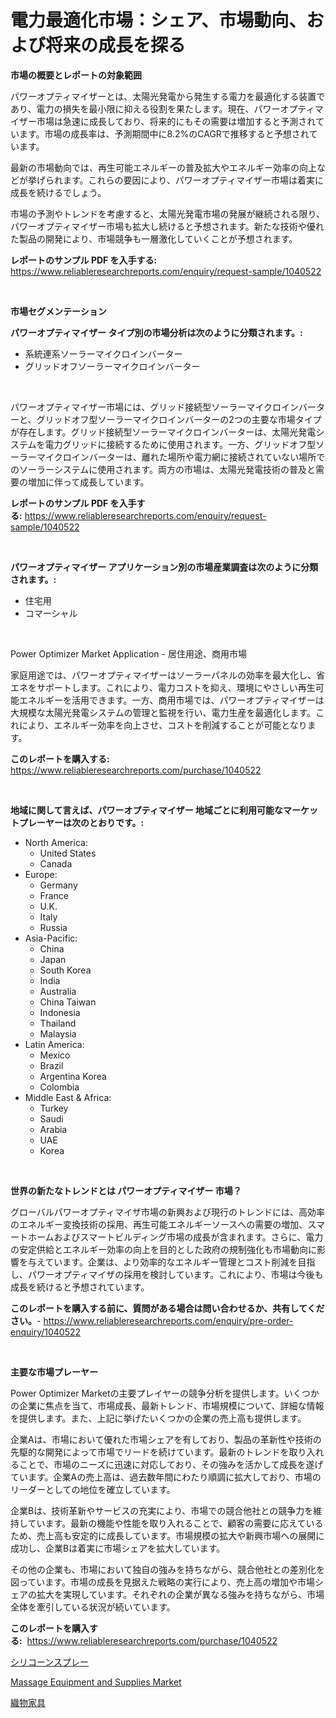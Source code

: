 <p><h1>電力最適化市場：シェア、市場動向、および将来の成長を探る</h1></p><p><strong>市場の概要とレポートの対象範囲</strong></p>
<p><p>パワーオプティマイザーとは、太陽光発電から発生する電力を最適化する装置であり、電力の損失を最小限に抑える役割を果たします。現在、パワーオプティマイザー市場は急速に成長しており、将来的にもその需要は増加すると予測されています。市場の成長率は、予測期間中に8.2%のCAGRで推移すると予想されています。</p><p>最新の市場動向では、再生可能エネルギーの普及拡大やエネルギー効率の向上などが挙げられます。これらの要因により、パワーオプティマイザー市場は着実に成長を続けるでしょう。</p><p>市場の予測やトレンドを考慮すると、太陽光発電市場の発展が継続される限り、パワーオプティマイザー市場も拡大し続けると予想されます。新たな技術や優れた製品の開発により、市場競争も一層激化していくことが予想されます。</p></p>
<p><strong>レポートのサンプル PDF を入手する:</strong> <a href="https://www.reliableresearchreports.com/enquiry/request-sample/1040522">https://www.reliableresearchreports.com/enquiry/request-sample/1040522</a></p>
<p>&nbsp;</p>
<p><strong>市場セグメンテーション</strong></p>
<p><strong>パワーオプティマイザー タイプ別の市場分析は次のように分類されます。:</strong></p>
<p><ul><li>系統連系ソーラーマイクロインバーター</li><li>グリッドオフソーラーマイクロインバーター</li></ul></p>
<p>&nbsp;</p>
<p><p>パワーオプティマイザー市場には、グリッド接続型ソーラーマイクロインバーターと、グリッドオフ型ソーラーマイクロインバーターの2つの主要な市場タイプが存在します。グリッド接続型ソーラーマイクロインバーターは、太陽光発電システムを電力グリッドに接続するために使用されます。一方、グリッドオフ型ソーラーマイクロインバーターは、離れた場所や電力網に接続されていない場所でのソーラーシステムに使用されます。両方の市場は、太陽光発電技術の普及と需要の増加に伴って成長しています。</p></p>
<p><strong>レポートのサンプル PDF を入手する:</strong>&nbsp;<a href="https://www.reliableresearchreports.com/enquiry/request-sample/1040522">https://www.reliableresearchreports.com/enquiry/request-sample/1040522</a></p>
<p>&nbsp;</p>
<p><strong> パワーオプティマイザー アプリケーション別の市場産業調査は次のように分類されます。:</strong></p>
<p><ul><li>住宅用</li><li>コマーシャル</li></ul></p>
<p>&nbsp;</p>
<p><p>Power Optimizer Market Application - 居住用途、商用市場</p><p>家庭用途では、パワーオプティマイザーはソーラーパネルの効率を最大化し、省エネをサポートします。これにより、電力コストを抑え、環境にやさしい再生可能エネルギーを活用できます。一方、商用市場では、パワーオプティマイザーは大規模な太陽光発電システムの管理と監視を行い、電力生産を最適化します。これにより、エネルギー効率を向上させ、コストを削減することが可能となります。</p></p>
<p><strong>このレポートを購入する:</strong>&nbsp; <a href="https://www.reliableresearchreports.com/purchase/1040522">https://www.reliableresearchreports.com/purchase/1040522</a></p>
<p>&nbsp;</p>
<p><strong>地域に関して言えば、パワーオプティマイザー 地域ごとに利用可能なマーケットプレーヤーは次のとおりです。:</strong></p>
<p><ul>
    <li>
        North America:
        <ul>
            <li>United States</li>
            <li>Canada</li>
        </ul>
    </li>
    <li>
        Europe:
        <ul>
            <li>Germany</li>
            <li>France</li>
            <li>U.K.</li>
            <li>Italy</li>
            <li>Russia</li>
        </ul>
    </li>
    <li>
        Asia-Pacific:
        <ul>
            <li>China</li>
            <li>Japan</li>
            <li>South Korea</li>
            <li>India</li>
            <li>Australia</li>
            <li>China Taiwan</li>
            <li>Indonesia</li>
            <li>Thailand</li>
            <li>Malaysia</li>
        </ul>
    </li>
    <li>
        Latin America:
        <ul>
            <li>Mexico</li>
            <li>Brazil</li>
            <li>Argentina Korea</li>
            <li>Colombia</li>
        </ul>
    </li>
    <li>
        Middle East & Africa:
        <ul>
            <li>Turkey</li>
            <li>Saudi</li>
            <li>Arabia</li>
            <li>UAE</li>
            <li>Korea</li>
        </ul>
    </li>
    </ul></p>
<p>&nbsp;</p>
<p><strong>世界の新たなトレンドとは パワーオプティマイザー 市場？</strong></p>
<p><p>グローバルパワーオプティマイザ市場の新興および現行のトレンドには、高効率のエネルギー変換技術の採用、再生可能エネルギーソースへの需要の増加、スマートホームおよびスマートビルディング市場の成長が含まれます。さらに、電力の安定供給とエネルギー効率の向上を目的とした政府の規制強化も市場動向に影響を与えています。企業は、より効率的なエネルギー管理とコスト削減を目指し、パワーオプティマイザの採用を検討しています。これにより、市場は今後も成長を続けると予想されています。</p></p>
<p><strong>このレポートを購入する前に、質問がある場合は問い合わせるか、共有してください。</strong>- <a href="https://www.reliableresearchreports.com/enquiry/pre-order-enquiry/1040522">https://www.reliableresearchreports.com/enquiry/pre-order-enquiry/1040522</a></p>
<p>&nbsp;</p>
<p><strong>主要な市場プレーヤー</strong></p>
<p><p>Power Optimizer Marketの主要プレイヤーの競争分析を提供します。いくつかの企業に焦点を当て、市場成長、最新トレンド、市場規模について、詳細な情報を提供します。また、上記に挙げたいくつかの企業の売上高も提供します。</p><p>企業Aは、市場において優れた市場シェアを有しており、製品の革新性や技術の先駆的な開発によって市場でリードを続けています。最新のトレンドを取り入れることで、市場のニーズに迅速に対応しており、その強みを活かして成長を遂げています。企業Aの売上高は、過去数年間にわたり順調に拡大しており、市場のリーダーとしての地位を確立しています。</p><p>企業Bは、技術革新やサービスの充実により、市場での競合他社との競争力を維持しています。最新の機能や性能を取り入れることで、顧客の需要に応えているため、売上高も安定的に成長しています。市場規模の拡大や新興市場への展開に成功し、企業Bは着実に市場シェアを拡大しています。</p><p>その他の企業も、市場において独自の強みを持ちながら、競合他社との差別化を図っています。市場の成長を見据えた戦略の実行により、売上高の増加や市場シェアの拡大を実現しています。それぞれの企業が異なる強みを持ちながら、市場全体を牽引している状況が続いています。</p></p>
<p><strong>このレポートを購入する:</strong>&nbsp;&nbsp;<a href="https://www.reliableresearchreports.com/purchase/1040522">https://www.reliableresearchreports.com/purchase/1040522</a></p>
<p><p><a href="https://medium.com/@harmonybogan1944/%E3%82%B7%E3%83%AA%E3%82%B3%E3%83%BC%E3%83%B3%E3%82%B9%E3%83%97%E3%83%AC%E3%83%BC%E5%B8%82%E5%A0%B4%E3%81%AE%E6%88%90%E9%95%B7%E7%8E%87-%E5%B8%82%E5%A0%B4%E5%8B%95%E5%90%91-%E3%81%8A%E3%82%88%E3%81%B3%E6%88%90%E9%95%B7%E6%88%A6%E7%95%A5%E3%81%AB%E3%81%A4%E3%81%84%E3%81%A6%E3%81%AE%E7%9F%A5%E8%A6%8B-fdedcb1765c8">シリコーンスプレー</a></p><p><a href="https://github.com/Glendatilghmankmgz0rbhwpy/Market-Research-Report-List-1/blob/main/massage-equipment-and-supplies-market.md">Massage Equipment and Supplies Market</a></p><p><a href="https://medium.com/@deonboer2023/%E7%B9%94%E3%82%8A%E5%AE%B6%E5%85%B7%E5%B8%82%E5%A0%B4%E3%81%AE%E3%82%B7%E3%82%A7%E3%82%A2%E3%81%AE%E9%80%B2%E5%8C%96%E3%81%A8%E5%B8%82%E5%A0%B4%E6%88%90%E9%95%B7%E3%83%88%E3%83%AC%E3%83%B3%E3%83%89-2024%E5%B9%B4-2031%E5%B9%B4-ab66aaf01466">織物家具</a></p></p>